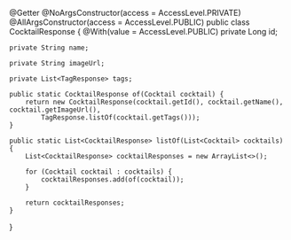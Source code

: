 @Getter
@NoArgsConstructor(access = AccessLevel.PRIVATE)
@AllArgsConstructor(access = AccessLevel.PUBLIC)
public class CocktailResponse {
	@With(value = AccessLevel.PUBLIC)
	private Long id;

	private String name;

	private String imageUrl;

	private List<TagResponse> tags;

	public static CocktailResponse of(Cocktail cocktail) {
		return new CocktailResponse(cocktail.getId(), cocktail.getName(), cocktail.getImageUrl(),
			TagResponse.listOf(cocktail.getTags()));
	}

	public static List<CocktailResponse> listOf(List<Cocktail> cocktails) {
		List<CocktailResponse> cocktailResponses = new ArrayList<>();

		for (Cocktail cocktail : cocktails) {
			cocktailResponses.add(of(cocktail));
		}

		return cocktailResponses;
	}
}